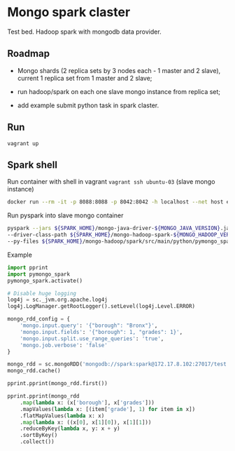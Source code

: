 Mongo spark claster
===================

Test bed.
Hadoop spark with mongodb data provider.


Roadmap
-------

* Mongo shards (2 replica sets by 3 nodes each - 1 master and 2 slave),
  current 1 replica set from 1 master and 2 slave;

* run hadoop/spark on each one slave mongo instance from replica set;

* add example submit python task in spark claster.


Run
---

```
vagrant up
```


Spark shell
-----------

Run container with shell in vagrant `vagrant ssh ubuntu-03` (slave mongo instance)

```bash
docker run --rm -it -p 8088:8088 -p 8042:8042 -h localhost --net host evgeniyklemin/spark-mongodb bash
```


Run pyspark into slave mongo container

```bash
pyspark --jars ${SPARK_HOME}/mongo-java-driver-${MONGO_JAVA_VERSION}.jar,${SPARK_HOME}/mongo-hadoop-spark-${MONGO_HADOOP_VERSION}.jar \
--driver-class-path ${SPARK_HOME}/mongo-hadoop-spark-${MONGO_HADOOP_VERSION}.jar \
--py-files ${SPARK_HOME}/mongo-hadoop/spark/src/main/python/pymongo_spark.py,${SPARK_HOME}/mongo-hadoop/spark/src/main/python/dist/pymongo_spark-0.1.dev0-py2.6.egg
```


Example

```python
import pprint
import pymongo_spark
pymongo_spark.activate()

# Disable huge logging
log4j = sc._jvm.org.apache.log4j
log4j.LogManager.getRootLogger().setLevel(log4j.Level.ERROR)

mongo_rdd_config = {
    'mongo.input.query': '{"borough": "Bronx"}',
    'mongo.input.fields': '{"borough": 1, "grades": 1}',
    'mongo.input.split.use_range_queries': 'true',
    'mongo.job.verbose': 'false'
}

mongo_rdd = sc.mongoRDD('mongodb://spark:spark@172.17.8.102:27017/test.restaurants', mongo_rdd_config)
mongo_rdd.cache()

pprint.pprint(mongo_rdd.first())

pprint.pprint(mongo_rdd
    .map(lambda x: (x['borough'], x['grades']))
    .mapValues(lambda x: [(item['grade'], 1) for item in x])
    .flatMapValues(lambda x: x)
    .map(lambda x: ((x[0], x[1][0]), x[1][1]))
    .reduceByKey(lambda x, y: x + y)
    .sortByKey()
    .collect())

```
